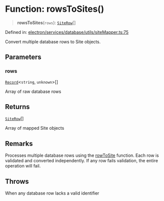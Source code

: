 # Function: rowsToSites()

> **rowsToSites**(`rows`): [`SiteRow`](../interfaces/SiteRow.md)[]

Defined in: [electron/services/database/utils/siteMapper.ts:75](https://github.com/Nick2bad4u/Uptime-Watcher/blob/dca5483e793478722cd3e6e125cafcec5fc771f0/electron/services/database/utils/siteMapper.ts#L75)

Convert multiple database rows to Site objects.

## Parameters

### rows

[`Record`](https://www.typescriptlang.org/docs/handbook/utility-types.html#recordkeys-type)\<`string`, `unknown`\>[]

Array of raw database rows

## Returns

[`SiteRow`](../interfaces/SiteRow.md)[]

Array of mapped Site objects

## Remarks

Processes multiple database rows using the [rowToSite](rowToSite.md) function.
Each row is validated and converted independently. If any row fails
validation, the entire operation will fail.

## Throws

When any database row lacks a valid identifier
